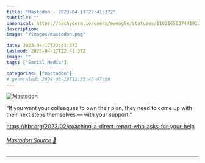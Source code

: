 ```yaml
---
title: "Mastodon - 2023-04-17T22:41:37Z"
subtitle: ""
canonical: https://hachyderm.io/users/mweagle/statuses/110216563744191151
description:
image: "/images/mastodon.png"

date: 2023-04-17T22:41:37Z
lastmod: 2023-04-17T22:41:37Z
image: ""
tags: ["Social Media"]

categories: ["mastodon"]
# generated: 2024-03-10T12:55:46-07:00
---
```

![Mastodon](/images/mastodon.png)

<p>“If you want your colleagues to own their plan, they need to come up with their next steps themselves — with your support.”</p><p><a href="https://hbr.org/2023/02/coaching-a-direct-report-who-asks-for-your-help" target="_blank" rel="nofollow noopener noreferrer" translate="no"><span class="invisible">https://</span><span class="ellipsis">hbr.org/2023/02/coaching-a-dir</span><span class="invisible">ect-report-who-asks-for-your-help</span></a></p>


###### [Mastodon Source 🐘](https://hachyderm.io/@mweagle/110216563744191151)

___
